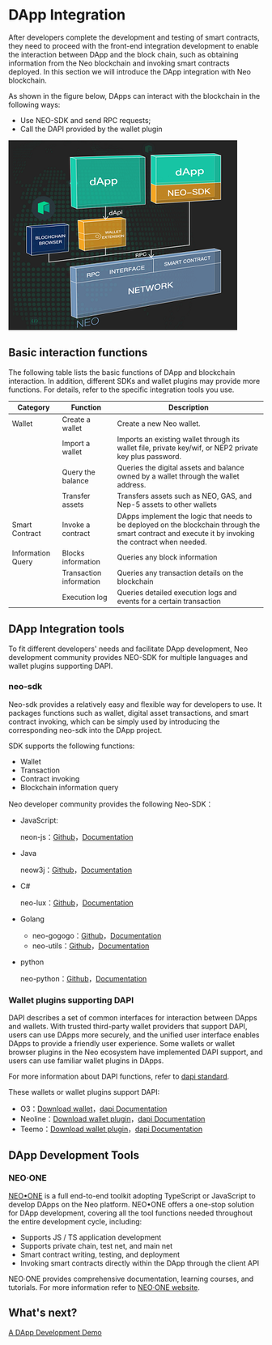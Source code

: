 # DApp Integration

After developers complete the development and testing of smart contracts, they need to  proceed with the front-end integration development to enable the interaction between DApp and the block chain, such as obtaining information from the Neo blockchain and invoking smart contracts deployed. In this section we will introduce the DApp integration with Neo blockchain.

As shown in the figure below, DApps can interact with the blockchain in the following ways:

- Use NEO-SDK and send RPC requests;
- Call the DAPI provided by the wallet plugin

![structure](./assets/structure.png)



## Basic interaction functions

The following table lists the basic functions of DApp and blockchain interaction. In addition, different SDKs and wallet plugins may provide more functions. For details, refer to the specific integration tools you use.

| Category           | Function                | Description                                                  |
| ------------------ | ----------------------- | ------------------------------------------------------------ |
| Wallet             | Create a wallet         | Create a new Neo wallet.                                     |
|                    | Import a wallet         | Imports an existing wallet through its wallet file, private key/wif, or NEP2 private key plus password. |
|                    | Query the balance       | Queries the digital assets and balance owned by a wallet through the wallet address. |
|                    | Transfer assets         | Transfers assets such as NEO, GAS, and Nep-5 assets to other wallets |
| Smart Contract     | Invoke a contract       | DApps implement the logic that needs to be deployed on the blockchain through the  smart contract and execute it by invoking the contract when needed. |
| Information  Query | Blocks information      | Queries any block information                                |
|                    | Transaction information | Queries any transaction details on the blockchain            |
|                    | Execution log           | Queries detailed execution logs and events for a certain transaction |

## DApp Integration tools

To fit different developers' needs and facilitate DApp development, Neo development community provides NEO-SDK for multiple languages and wallet plugins supporting DAPI.

### neo-sdk

Neo-sdk provides a relatively easy and flexible way for developers to use. It packages functions such as wallet, digital asset transactions, and smart contract invoking, which can be simply used by introducing the corresponding neo-sdk into the DApp project.

SDK supports the following functions:

- Wallet
- Transaction
- Contract invoking
- Blockchain information query

Neo developer community provides the following Neo-SDK：

- JavaScript:

  neon-js：[Github](https://github.com/CityOfZion/neon-js)，[Documentation](http://cityofzion.io/neon-js/en/)

- Java

  neow3j：[Github](https://github.com/neow3j/neow3j)，[Documentation](https://neow3j.io/#/)

- C#

  neo-lux：[Github](https://github.com/CityOfZion/neo-lux)，[Documentation](https://github.com/CityOfZion/neo-lux#usage)

- Golang

  - neo-gogogo：[Github](https://github.com/joeqian10/neo-gogogo)，[Documentation](https://github.com/joeqian10/neo-gogogo#getting-started)
  - neo-utils：[Github](https://github.com/O3Labs/neo-utils)，[Documentation](https://github.com/O3Labs/neo-utils/tree/master/neoutils#neo-utilities)

- python

  neo-python：[Github](https://github.com/CityOfZion/neo-python)，[Documentation](https://neo-python.readthedocs.io/en/latest/overview.html)

### Wallet plugins supporting DAPI

DAPI describes a set of common interfaces for interaction between DApps and wallets. With trusted third-party wallet providers that support DAPI, users can use DApps more securely, and the unified user interface enables DApps to provide a friendly user experience. Some wallets or wallet browser plugins in the Neo ecosystem have implemented DAPI support, and users can use familiar wallet plugins in DApps.

For more information about DAPI functions, refer to [dapi standard](https://github.com/neo-project/proposals/pull/69/files?short_path=b415db4#diff-b415db480373da06c3cb17ece34b2012).

These wallets or wallet plugins support DAPI:

- O3：[Download wallet](https://o3.network/)，[dapi Documentation](https://neodapidocs.o3.network/)
- Neoline：[Download wallet plugin](https://chrome.google.com/webstore/detail/neoline/cphhlgmgameodnhkjdmkpanlelnlohao)，[dapi Documentation](https://neoline.cn/dapi/)
- Teemo：[Download wallet plugin](https://teemo.nel.group/index.html)，[dapi Documentation](https://dapi.nel.group/cn/#neo-dapi)

## DApp Development Tools

### NEO·ONE

[NEO•ONE]( https://neo-one.io/blog/2018/11/14/introducing-neo-one ) is a full end-to-end toolkit adopting TypeScript or JavaScript to develop DApps on the Neo platform. NEO•ONE offers a one-stop solution for DApp development, covering all the tool functions needed throughout the entire development cycle, including: 

- Supports JS / TS application development
- Supports private chain, test net, and main net
- Smart contract writing, testing, and deployment
- Invoking smart contracts directly within the DApp through the client API

NEO·ONE provides comprehensive documentation, learning courses, and tutorials. For more information refer to [NEO·ONE website]( https://neo-one.io/ ).

## What's next?

[A DApp Development Demo](demo.md)